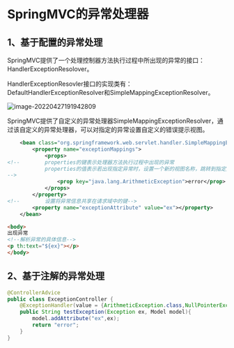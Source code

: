 # SpringMVC的异常处理器

## 1、基于配置的异常处理

SpringMVC提供了一个处理控制器方法执行过程中所出现的异常的接口：HandlerExceptionResolover。

HandlerExceptionResovler接口的实现类有：DefaultHandlerExceptionResolver和SimpleMappingExceptionResolver。

![image-20220427191942809](C:/Users/lucheng/AppData/Roaming/Typora/typora-user-images/image-20220427191942809.png)

SpringMVC提供了自定义的异常处理器SimpleMappingExceptionResolver，通过该自定义的异常处理器，可以对指定的异常设置自定义的错误提示视图。

```xml
    <bean class="org.springframework.web.servlet.handler.SimpleMappingExceptionResolver">
        <property name="exceptionMappings">
            <props>
<!--        properties的键表示处理器方法执行过程中出现的异常
            properties的值表示若出现指定异常时，设置一个新的视图名称，跳转到指定页面，这里是error.html
-->
                <prop key="java.lang.ArithmeticException">error</prop>
            </props>
        </property>
<!--        设置将异常信息共享在请求域中的键-->
        <property name="exceptionAttribute" value="ex"></property>
    </bean>
```

```html
<body>
出现异常
<!--解析异常的具体信息-->
<p th:text="${ex}"></p>
</body>
```

## 2、基于注解的异常处理

```java
@ControllerAdvice
public class ExceptionController {
    @ExceptionHandler(value = {ArithmeticException.class,NullPointerException.class})
    public String testException(Exception ex, Model model){
        model.addAttribute("ex",ex);
        return "error";
    }
}
```